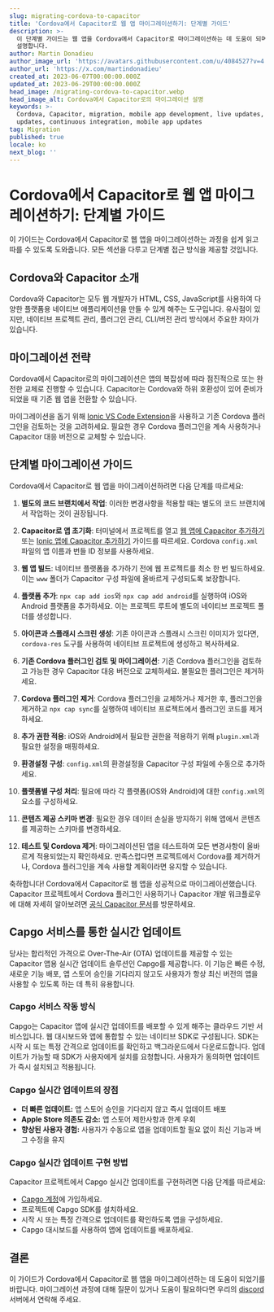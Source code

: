 ```yaml
---
slug: migrating-cordova-to-capacitor
title: 'Cordova에서 Capacitor로 웹 앱 마이그레이션하기: 단계별 가이드'
description: >-
  이 단계별 가이드는 웹 앱을 Cordova에서 Capacitor로 마이그레이션하는 데 도움이 되며, 모든 섹션을 다루고 읽고 따르기 쉽게
  설명합니다.
author: Martin Donadieu
author_image_url: 'https://avatars.githubusercontent.com/u/4084527?v=4'
author_url: 'https://x.com/martindonadieu'
created_at: 2023-06-07T00:00:00.000Z
updated_at: 2023-06-29T00:00:00.000Z
head_image: /migrating-cordova-to-capacitor.webp
head_image_alt: Cordova에서 Capacitor로의 마이그레이션 설명
keywords: >-
  Cordova, Capacitor, migration, mobile app development, live updates, OTA
  updates, continuous integration, mobile app updates
tag: Migration
published: true
locale: ko
next_blog: ''
---
```

# Cordova에서 Capacitor로 웹 앱 마이그레이션하기: 단계별 가이드

이 가이드는 Cordova에서 Capacitor로 웹 앱을 마이그레이션하는 과정을 쉽게 읽고 따를 수 있도록 도와줍니다. 모든 섹션을 다루고 단계별 접근 방식을 제공할 것입니다.

## Cordova와 Capacitor 소개

Cordova와 Capacitor는 모두 웹 개발자가 HTML, CSS, JavaScript를 사용하여 다양한 플랫폼용 네이티브 애플리케이션을 만들 수 있게 해주는 도구입니다. 유사점이 있지만, 네이티브 프로젝트 관리, 플러그인 관리, CLI/버전 관리 방식에서 주요한 차이가 있습니다.

## 마이그레이션 전략

Cordova에서 Capacitor로의 마이그레이션은 앱의 복잡성에 따라 점진적으로 또는 완전한 교체로 진행할 수 있습니다. Capacitor는 Cordova와 하위 호환성이 있어 준비가 되었을 때 기존 웹 앱을 전환할 수 있습니다.

마이그레이션을 돕기 위해 [Ionic VS Code Extension](https://marketplace.visualstudio.com/items/?itemName=ionic.ionic)을 사용하고 기존 Cordova 플러그인을 검토하는 것을 고려하세요. 필요한 경우 Cordova 플러그인을 계속 사용하거나 Capacitor 대응 버전으로 교체할 수 있습니다.

## 단계별 마이그레이션 가이드

Cordova에서 Capacitor로 웹 앱을 마이그레이션하려면 다음 단계를 따르세요:

1. **별도의 코드 브랜치에서 작업**: 이러한 변경사항을 적용할 때는 별도의 코드 브랜치에서 작업하는 것이 권장됩니다.

2. **Capacitor로 앱 초기화**: 터미널에서 프로젝트를 열고 [웹 앱에 Capacitor 추가하기](https://capacitorjs.com/docs/getting-started/#adding-capacitor-to-your-app) 또는 [Ionic 앱에 Capacitor 추가하기](https://capacitorjs.com/docs/getting-started/with-ionic/#existing-ionic-project) 가이드를 따르세요. Cordova `config.xml` 파일의 앱 이름과 번들 ID 정보를 사용하세요.

3. **웹 앱 빌드**: 네이티브 플랫폼을 추가하기 전에 웹 프로젝트를 최소 한 번 빌드하세요. 이는 `www` 폴더가 Capacitor 구성 파일에 올바르게 구성되도록 보장합니다.

4. **플랫폼 추가**: `npx cap add ios`와 `npx cap add android`를 실행하여 iOS와 Android 플랫폼을 추가하세요. 이는 프로젝트 루트에 별도의 네이티브 프로젝트 폴더를 생성합니다.

5. **아이콘과 스플래시 스크린 생성**: 기존 아이콘과 스플래시 스크린 이미지가 있다면, `cordova-res` 도구를 사용하여 네이티브 프로젝트에 생성하고 복사하세요.

6. **기존 Cordova 플러그인 검토 및 마이그레이션**: 기존 Cordova 플러그인을 검토하고 가능한 경우 Capacitor 대응 버전으로 교체하세요. 불필요한 플러그인은 제거하세요.

7. **Cordova 플러그인 제거**: Cordova 플러그인을 교체하거나 제거한 후, 플러그인을 제거하고 `npx cap sync`를 실행하여 네이티브 프로젝트에서 플러그인 코드를 제거하세요.

8. **추가 권한 적용**: iOS와 Android에서 필요한 권한을 적용하기 위해 `plugin.xml`과 필요한 설정을 매핑하세요.

9. **환경설정 구성**: `config.xml`의 환경설정을 Capacitor 구성 파일에 수동으로 추가하세요.

10. **플랫폼별 구성 처리**: 필요에 따라 각 플랫폼(iOS와 Android)에 대한 `config.xml`의 요소를 구성하세요.

11. **콘텐츠 제공 스키마 변경**: 필요한 경우 데이터 손실을 방지하기 위해 앱에서 콘텐츠를 제공하는 스키마를 변경하세요.

12. **테스트 및 Cordova 제거**: 마이그레이션된 앱을 테스트하여 모든 변경사항이 올바르게 적용되었는지 확인하세요. 만족스럽다면 프로젝트에서 Cordova를 제거하거나, Cordova 플러그인을 계속 사용할 계획이라면 유지할 수 있습니다.

축하합니다! Cordova에서 Capacitor로 웹 앱을 성공적으로 마이그레이션했습니다. Capacitor 프로젝트에서 Cordova 플러그인 사용하기나 Capacitor 개발 워크플로우에 대해 자세히 알아보려면 [공식 Capacitor 문서](https://capacitorjs.com/docs/)를 방문하세요.

## Capgo 서비스를 통한 실시간 업데이트

당사는 합리적인 가격으로 Over-The-Air (OTA) 업데이트를 제공할 수 있는 Capacitor 앱용 실시간 업데이트 솔루션인 Capgo를 제공합니다. 이 기능은 빠른 수정, 새로운 기능 배포, 앱 스토어 승인을 기다리지 않고도 사용자가 항상 최신 버전의 앱을 사용할 수 있도록 하는 데 특히 유용합니다.

### Capgo 서비스 작동 방식

Capgo는 Capacitor 앱에 실시간 업데이트를 배포할 수 있게 해주는 클라우드 기반 서비스입니다. 웹 대시보드와 앱에 통합할 수 있는 네이티브 SDK로 구성됩니다. SDK는 시작 시 또는 특정 간격으로 업데이트를 확인하고 백그라운드에서 다운로드합니다. 업데이트가 가능할 때 SDK가 사용자에게 설치를 요청합니다. 사용자가 동의하면 업데이트가 즉시 설치되고 적용됩니다.

### Capgo 실시간 업데이트의 장점

- **더 빠른 업데이트:** 앱 스토어 승인을 기다리지 않고 즉시 업데이트 배포
- **Apple Store 의존도 감소:** 앱 스토어 제한사항과 한계 우회
- **향상된 사용자 경험:** 사용자가 수동으로 앱을 업데이트할 필요 없이 최신 기능과 버그 수정을 유지

### Capgo 실시간 업데이트 구현 방법

Capacitor 프로젝트에서 Capgo 실시간 업데이트를 구현하려면 다음 단계를 따르세요:
- [Capgo 계정](https://web.capgo.app/)에 가입하세요.
- 프로젝트에 Capgo SDK를 설치하세요.
- 시작 시 또는 특정 간격으로 업데이트를 확인하도록 앱을 구성하세요.
- Capgo 대시보드를 사용하여 앱에 업데이트를 배포하세요.

## 결론

이 가이드가 Cordova에서 Capacitor로 웹 앱을 마이그레이션하는 데 도움이 되었기를 바랍니다. 마이그레이션 과정에 대해 질문이 있거나 도움이 필요하다면 우리의 [discord](https://discord.capgo.app) 서버에서 연락해 주세요.
